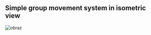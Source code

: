 ## Simple group movement system in isometric view ##
![obraz](https://github.com/LucCogito/IsometricMovement/assets/142748102/62044981-a7b1-4730-bb76-f1385a3fcc72)
